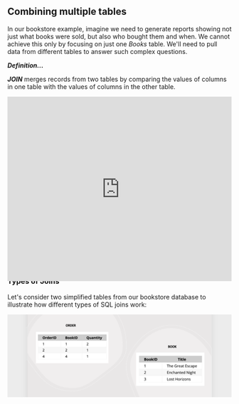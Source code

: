 ## Combining multiple tables
In our bookstore example, imagine we need to generate reports showing not just what books were sold, but also who bought them and when. We cannot achieve this only by focusing on just one _Books_ table. We'll need to pull data from different tables to answer such complex questions.

<!-- Joining tables thus enables the integration of related data stored in different tables, providing a more holistic view of the bookstore's operations -->


<aside>

**_Definition..._** 

**_JOIN_** merges records from two tables by comparing the values of columns in one table with the values of columns in the other table.
</aside>

<div style="position: relative; padding-bottom: 56.25%; height: 0;"><iframe width="100%" height="415" src="https://www.youtube.com/embed/G3lJAxg1cdfgy8?si=8jtdMo8m3hhdgOBmkb5" title="Linking your CSS" frameborder="0" allow="accelerometer; autoplay; clipboard-write; encrypted-media; gyroscope; picture-in-picture" allowfullscreen></iframe></div>

Joins are crucial in relational databases because they allow for the combination of data from two or more tables based on a related column between them. This is essential for creating comprehensive datasets that can answer complex queries by pulling together relevant information from different tables.

### Types of Joins
Let's consider two simplified tables from our bookstore database to illustrate how different types of SQL joins work:

![book-order-tables](./databases-and-sql/tables.png)

<!-- `Books`

| BookID | Title            |
|--------|------------------|
| 1      | The Great Escape |
| 2      | Enchanted Night  |
| 3      | Lost Horizons    |

`Orders`

| OrderID | BookID | Quantity |
|---------|--------|----------|
| 1       | 1      | 2        |
| 2       | 2      | 1        |
| 4       | 4      | 1        |  <!-- Note: BookID 4 does not match any BookID in the Books table -->

<!-- #### INNER JOIN
Combines rows from both tables that have matching values in the joined columns.

**SQL Query**:
```sql
SELECT Orders.OrderID, Books.Title, Orders.Quantity
FROM Orders
INNER JOIN Books ON Orders.BookID = Books.BookID;
```

**Result**:

| OrderID | Title            | Quantity |
|---------|------------------|----------|
| 1       | The Great Escape | 2        |
| 2       | Enchanted Night  | 1        |

#### LEFT OUTER JOIN
Returns all rows from the left table (Orders), and the matched rows from the right table (Books). If there's no match, the result is NULL on the right side.

**SQL Query**:
```sql
SELECT Orders.OrderID, Books.Title, Orders.Quantity
FROM Orders
LEFT OUTER JOIN Books ON Orders.BookID = Books.BookID;
```

**Result**:

| OrderID | Title            | Quantity |
|---------|------------------|----------|
| 1       | The Great Escape | 2        |
| 2       | Enchanted Night  | 1        |
| 4       | NULL             | 1        | <!-- Note: No matching BookID in Books table -->

<!-- #### RIGHT OUTER JOIN
Returns all rows from the right table (Books), and the matched rows from the left table (Orders). If there's no match, the result is NULL on the left side.

**SQL Query**:
*This example shows what would happen in a database that supports RIGHT OUTER JOINs, assuming an additional unmatched book in the `Books` table.*

**Result**:

| OrderID | Title            | Quantity |
|---------|------------------|----------|
| 1       | The Great Escape | 2        |
| 2       | Enchanted Night  | 1        |
| NULL    | Lost Horizons    | NULL     | Note: No matching OrderID in Orders table -->

<!-- #### FULL OUTER JOIN
Combines the results of both LEFT OUTER JOIN and RIGHT OUTER JOIN. All rows from both tables are returned, with NULL values in places where there is no match.

**SQL Query**:
*Assuming support for FULL OUTER JOIN, this query combines all previous examples.*

**Result**:

| OrderID | Title            | Quantity |
|---------|------------------|----------|
| 1       | The Great Escape | 2        |
| 2       | Enchanted Night  | 1        |
| 4       | NULL             | 1        | <!-- No matching BookID in Books table -->
<!-- | NULL    | Lost Horizons    | NULL     | <!-- No matching OrderID in Orders table 

### Practical Example: African Presidential Election (Hypothetical)

Assuming we're analyzing a different scenario unrelated to the bookstore, such as an African presidential election, with `Candidates` and `Votes` tables. The previous section discussed how to join these tables. Here, the focus was on demonstrating joins with the bookstore example, emphasizing the direct impact of different joins on the query results by illustrating how matched and unmatched records are handled.  -->